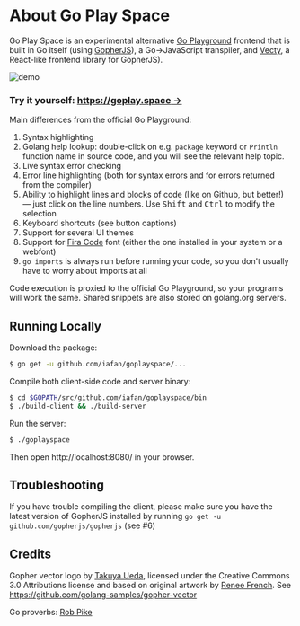 About Go Play Space
===================

Go Play Space is an experimental alternative [Go Playground](https://play.golang.org)
frontend that is built in Go itself (using [GopherJS](https://github.com/gopherjs/gopherjs)),
a Go&rarr;JavaScript transpiler, and [Vecty](https://github.com/gopherjs/vecty),
a React-like frontend library for GopherJS).

![demo](https://cloud.githubusercontent.com/assets/1728158/26770686/b3f0a4d0-496d-11e7-8be2-9ab88e856b8c.gif)

### Try it yourself: [https://goplay.space &rarr;](https://goplay.space/)

Main differences from the official Go Playground:

1. Syntax highlighting
2. Golang help lookup: double-click on e.g. <code>package</code> keyword
   or <code>Println</code> function name in source code, and you will see
   the relevant help topic.
3. Live syntax error checking
4. Error line highlighting (both for syntax errors and for errors
   returned from the compiler)
5. Ability to highlight lines and blocks of code (like on Github, but better!) —
   just click on the line numbers. Use <kbd>Shift</kbd> and <kbd>Ctrl</kbd>
   to modify the selection
6. Keyboard shortcuts (see button captions)
7. Support for several UI themes
8. Support for [Fira Code](https://github.com/tonsky/FiraCode) font
   (either the one installed in your system or a webfont)
9. `go imports` is always run before running your code, so you don't usually
   have to worry about imports at all

Code execution is proxied to the official Go Playground, so your programs will work the same.
Shared snippets are also stored on golang.org servers.

Running Locally
----------------

Download the package:

```sh
$ go get -u github.com/iafan/goplayspace/...
```

Compile both client-side code and server binary:
```sh
$ cd $GOPATH/src/github.com/iafan/goplayspace/bin
$ ./build-client && ./build-server
```

Run the server:

```sh
$ ./goplayspace
```

Then open http://localhost:8080/ in your browser.

Troubleshooting
---------------

If you have trouble compiling the client, please make sure you have the latest version of GopherJS installed by running `go get -u github.com/gopherjs/gopherjs` (see #6)

Credits
-------

Gopher vector logo by [Takuya Ueda](https://twitter.com/tenntenn),
licensed under the Creative Commons 3.0 Attributions license and based
on original artwork by [Renee French](http://reneefrench.blogspot.com/).
See https://github.com/golang-samples/gopher-vector

Go proverbs: [Rob Pike](https://twitter.com/rob_pike)
